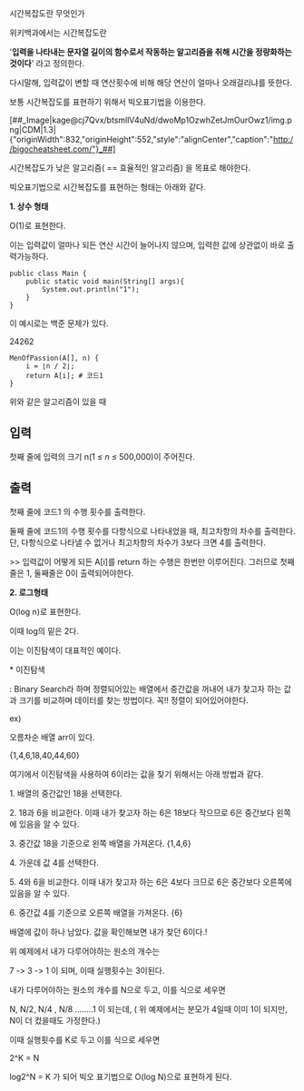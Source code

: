 시간복잡도란 무엇인가

위키백과에서는 시간복잡도란

'**입력을 나타내는 문자열 길이의 함수로서 작동하는 알고리즘을 취해 시간을 정량화하는 것이다**' 라고 정의한다.

다시말해, 입력값이 변할 때 연산횟수에 비해 해당 연산이 얼마나 오래걸리냐를 뜻한다.

보통 시간복잡도를 표현하기 위해서 빅오표기법을 이용한다.

[##_Image|kage@cj7Qvx/btsmllV4uNd/dwoMp1OzwhZetJmOurOwz1/img.png|CDM|1.3|{"originWidth":832,"originHeight":552,"style":"alignCenter","caption":"http://bigocheatsheet.com/"}_##]

시간복잡도가 낮은 알고리즘( == 효율적인 알고리즘) 을 목표로 해야한다.

빅오표기법으로 시간복잡도를 표현하는 형태는 아래와 같다.

**1\. 상수 형태**

O(1)로 표현한다.

이는 입력값이 얼마나 되든 연산 시간이 늘어나지 않으며, 입력한 값에 상관없이 바로 출력가능하다.

```
public class Main {
    public static void main(String[] args){
        System.out.println("1");
    }
}
```

이 예시로는 백준 문제가 있다.

24262

```
MenOfPassion(A[], n) {
    i = ⌊n / 2⌋;
    return A[i]; # 코드1
}
```

위와 같은 알고리즘이 있을 때 

## 입력

첫째 줄에 입력의 크기 n(1 ≤ _n_ ≤ 500,000)이 주어진다.

## 출력

첫째 줄에 코드1 의 수행 횟수를 출력한다.

둘째 줄에 코드1의 수행 횟수를 다항식으로 나타내었을 때, 최고차항의 차수를 출력한다. 단, 다항식으로 나타낼 수 없거나 최고차항의 차수가 3보다 크면 4를 출력한다.

\>> 입력값이 어떻게 되든 A\[i\]를 return 하는 수행은 한번만 이루어진다. 그러므로 첫째줄은 1, 둘째줄은 0이 출력되어야한다.

**2\. 로그형태**

O(log n)로 표현한다.

이때 log의 밑은 2다.

이는 이진탐색이 대표적인 예이다.

\* 이진탐색 

: Binary Search라 하며 정렬되어있는 배열에서 중간값을 꺼내어 내가 찾고자 하는 값과 크기를 비교하며 데이터를 찾는 방법이다. 꼭!! 정렬이 되어있어야한다.

ex) 

오름차순 배열 arr이 있다.

{1,4,6,18,40,44,60} 

여기에서 이진탐색을 사용하여 6이라는 값을 찾기 위해서는 아래 방법과 같다.

1\. 배열의 중간값인 18을 선택한다.

2\. 18과 6을 비교한다. 이때 내가 찾고자 하는 6은 18보다 작으므로 6은 중간보다 왼쪽에 있음을 알 수 있다.

3\. 중간값 18을 기준으로 왼쪽 배열을 가져온다. {1,4,6}

4\. 가운데 값 4를 선택한다.

5\. 4와 6을 비교한다. 이때 내가 찾고자 하는 6은 4보다 크므로 6은 중간보다 오른쪽에 있음을 알 수 있다.

6\. 중간값 4를 기준으로 오른쪽 배열을 가져온다. {6}

배열에 값이 하나 남았다. 값을 확인해보면 내가 찾던 6이다.!

위 예제에서 내가 다루어야하는 원소의 개수는

7 -> 3 -> 1 이 되며, 이때 실행횟수는 3이된다.

내가 다루어야하는 원소의 개수를 N으로 두고, 이를 식으로 세우면

N, N/2, N/4 , N/8 ........1 이 되는데, ( 위 예제에서는 분모가 4일때 이미 1이 되지만, N이 더 컸을때도 가정한다.)

이때 실행횟수를 K로 두고 이를 식으로 세우면

2^K = N

log2^N = K 가 되어 빅오 표기법으로 O(log N)으로 표현하게 된다.